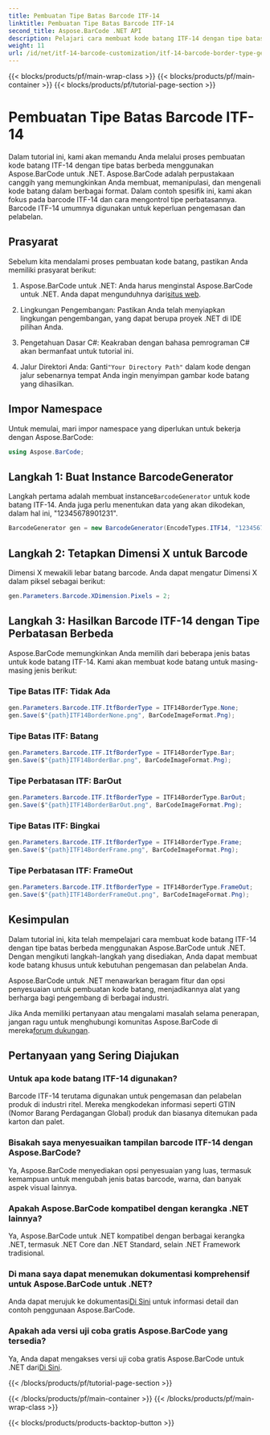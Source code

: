 ```yaml
---
title: Pembuatan Tipe Batas Barcode ITF-14
linktitle: Pembuatan Tipe Batas Barcode ITF-14
second_title: Aspose.BarCode .NET API
description: Pelajari cara membuat kode batang ITF-14 dengan tipe batas berbeda menggunakan Aspose.BarCode untuk .NET. Sesuaikan kemasan dan pelabelan Anda dengan mudah.
weight: 11
url: /id/net/itf-14-barcode-customization/itf-14-barcode-border-type-generation/
---
```


{{< blocks/products/pf/main-wrap-class >}}
{{< blocks/products/pf/main-container >}}
{{< blocks/products/pf/tutorial-page-section >}}

# Pembuatan Tipe Batas Barcode ITF-14


Dalam tutorial ini, kami akan memandu Anda melalui proses pembuatan kode batang ITF-14 dengan tipe batas berbeda menggunakan Aspose.BarCode untuk .NET. Aspose.BarCode adalah perpustakaan canggih yang memungkinkan Anda membuat, memanipulasi, dan mengenali kode batang dalam berbagai format. Dalam contoh spesifik ini, kami akan fokus pada barcode ITF-14 dan cara mengontrol tipe perbatasannya. Barcode ITF-14 umumnya digunakan untuk keperluan pengemasan dan pelabelan.

## Prasyarat

Sebelum kita mendalami proses pembuatan kode batang, pastikan Anda memiliki prasyarat berikut:

1.  Aspose.BarCode untuk .NET: Anda harus menginstal Aspose.BarCode untuk .NET. Anda dapat mengunduhnya dari[situs web](https://releases.aspose.com/barcode/net/).

2. Lingkungan Pengembangan: Pastikan Anda telah menyiapkan lingkungan pengembangan, yang dapat berupa proyek .NET di IDE pilihan Anda.

3. Pengetahuan Dasar C#: Keakraban dengan bahasa pemrograman C# akan bermanfaat untuk tutorial ini.

4.  Jalur Direktori Anda: Ganti`"Your Directory Path"` dalam kode dengan jalur sebenarnya tempat Anda ingin menyimpan gambar kode batang yang dihasilkan.

## Impor Namespace

Untuk memulai, mari impor namespace yang diperlukan untuk bekerja dengan Aspose.BarCode:

```csharp
using Aspose.BarCode;
```

## Langkah 1: Buat Instance BarcodeGenerator

 Langkah pertama adalah membuat instance`BarcodeGenerator` untuk kode batang ITF-14. Anda juga perlu menentukan data yang akan dikodekan, dalam hal ini, "12345678901231".

```csharp
BarcodeGenerator gen = new BarcodeGenerator(EncodeTypes.ITF14, "12345678901231");
```

## Langkah 2: Tetapkan Dimensi X untuk Barcode

Dimensi X mewakili lebar batang barcode. Anda dapat mengatur Dimensi X dalam piksel sebagai berikut:

```csharp
gen.Parameters.Barcode.XDimension.Pixels = 2;
```

## Langkah 3: Hasilkan Barcode ITF-14 dengan Tipe Perbatasan Berbeda

Aspose.BarCode memungkinkan Anda memilih dari beberapa jenis batas untuk kode batang ITF-14. Kami akan membuat kode batang untuk masing-masing jenis berikut:

### Tipe Batas ITF: Tidak Ada

```csharp
gen.Parameters.Barcode.ITF.ItfBorderType = ITF14BorderType.None;
gen.Save($"{path}ITF14BorderNone.png", BarCodeImageFormat.Png);
```

### Tipe Batas ITF: Batang

```csharp
gen.Parameters.Barcode.ITF.ItfBorderType = ITF14BorderType.Bar;
gen.Save($"{path}ITF14BorderBar.png", BarCodeImageFormat.Png);
```

### Tipe Perbatasan ITF: BarOut

```csharp
gen.Parameters.Barcode.ITF.ItfBorderType = ITF14BorderType.BarOut;
gen.Save($"{path}ITF14BorderBarOut.png", BarCodeImageFormat.Png);
```

### Tipe Batas ITF: Bingkai

```csharp
gen.Parameters.Barcode.ITF.ItfBorderType = ITF14BorderType.Frame;
gen.Save($"{path}ITF14BorderFrame.png", BarCodeImageFormat.Png);
```

### Tipe Perbatasan ITF: FrameOut

```csharp
gen.Parameters.Barcode.ITF.ItfBorderType = ITF14BorderType.FrameOut;
gen.Save($"{path}ITF14BorderFrameOut.png", BarCodeImageFormat.Png);
```

## Kesimpulan

Dalam tutorial ini, kita telah mempelajari cara membuat kode batang ITF-14 dengan tipe batas berbeda menggunakan Aspose.BarCode untuk .NET. Dengan mengikuti langkah-langkah yang disediakan, Anda dapat membuat kode batang khusus untuk kebutuhan pengemasan dan pelabelan Anda.

Aspose.BarCode untuk .NET menawarkan beragam fitur dan opsi penyesuaian untuk pembuatan kode batang, menjadikannya alat yang berharga bagi pengembang di berbagai industri.

 Jika Anda memiliki pertanyaan atau mengalami masalah selama penerapan, jangan ragu untuk menghubungi komunitas Aspose.BarCode di mereka[forum dukungan](https://forum.aspose.com/c/barcode/13).

## Pertanyaan yang Sering Diajukan

### Untuk apa kode batang ITF-14 digunakan?
Barcode ITF-14 terutama digunakan untuk pengemasan dan pelabelan produk di industri ritel. Mereka mengkodekan informasi seperti GTIN (Nomor Barang Perdagangan Global) produk dan biasanya ditemukan pada karton dan palet.

### Bisakah saya menyesuaikan tampilan barcode ITF-14 dengan Aspose.BarCode?
Ya, Aspose.BarCode menyediakan opsi penyesuaian yang luas, termasuk kemampuan untuk mengubah jenis batas barcode, warna, dan banyak aspek visual lainnya.

### Apakah Aspose.BarCode kompatibel dengan kerangka .NET lainnya?
Ya, Aspose.BarCode untuk .NET kompatibel dengan berbagai kerangka .NET, termasuk .NET Core dan .NET Standard, selain .NET Framework tradisional.

### Di mana saya dapat menemukan dokumentasi komprehensif untuk Aspose.BarCode untuk .NET?
 Anda dapat merujuk ke dokumentasi[Di Sini](https://reference.aspose.com/barcode/net/) untuk informasi detail dan contoh penggunaan Aspose.BarCode.

### Apakah ada versi uji coba gratis Aspose.BarCode yang tersedia?
Ya, Anda dapat mengakses versi uji coba gratis Aspose.BarCode untuk .NET dari[Di Sini](https://releases.aspose.com/).

{{< /blocks/products/pf/tutorial-page-section >}}

{{< /blocks/products/pf/main-container >}}
{{< /blocks/products/pf/main-wrap-class >}}

{{< blocks/products/products-backtop-button >}}
